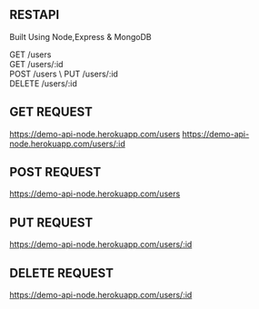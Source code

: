 ## RESTAPI

Built Using Node,Express & MongoDB

GET /users \
GET /users/:id \
POST /users \ 
PUT /users/:id \
DELETE /users/:id 

## GET REQUEST

https://demo-api-node.herokuapp.com/users
https://demo-api-node.herokuapp.com/users/:id


## POST REQUEST

https://demo-api-node.herokuapp.com/users


## PUT REQUEST

https://demo-api-node.herokuapp.com/users/:id


## DELETE REQUEST

https://demo-api-node.herokuapp.com/users/:id
